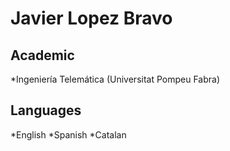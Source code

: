 Javier Lopez Bravo
============

Academic
--------

*Ingeniería Telemática (Universitat Pompeu Fabra)

Languages
---------

*English
*Spanish
*Catalan
